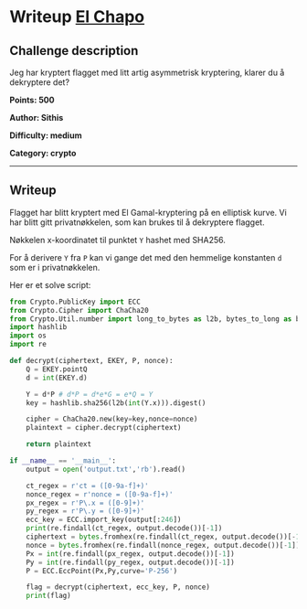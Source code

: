 # Writeup [El Chapo](./README.md)

## Challenge description

Jeg har kryptert flagget med litt artig asymmetrisk kryptering, klarer du å dekryptere det?

**Points: 500**

**Author: Sithis**

**Difficulty: medium**

**Category: crypto** 

---

## Writeup

Flagget har blitt kryptert med El Gamal-kryptering på en elliptisk kurve. Vi har blitt gitt privatnøkkelen, som kan brukes til å dekryptere flagget.

Nøkkelen x-koordinatet til punktet `Y` hashet med SHA256.

For å derivere `Y` fra `P` kan vi gange det med den hemmelige konstanten `d` som er i privatnøkkelen.

Her er et solve script:

```py
from Crypto.PublicKey import ECC
from Crypto.Cipher import ChaCha20
from Crypto.Util.number import long_to_bytes as l2b, bytes_to_long as b2l
import hashlib
import os
import re

def decrypt(ciphertext, EKEY, P, nonce):
	Q = EKEY.pointQ
	d = int(EKEY.d)

	Y = d*P # d*P = d*e*G = e*Q = Y
	key = hashlib.sha256(l2b(int(Y.x))).digest()

	cipher = ChaCha20.new(key=key,nonce=nonce)
	plaintext = cipher.decrypt(ciphertext)

	return plaintext

if __name__ == '__main__':
	output = open('output.txt','rb').read()

	ct_regex = r'ct = ([0-9a-f]+)'
	nonce_regex = r'nonce = ([0-9a-f]+)'
	px_regex = r'P\.x = ([0-9]+)'
	py_regex = r'P\.y = ([0-9]+)'
	ecc_key = ECC.import_key(output[:246])
	print(re.findall(ct_regex, output.decode())[-1])
	ciphertext = bytes.fromhex(re.findall(ct_regex, output.decode())[-1])
	nonce = bytes.fromhex(re.findall(nonce_regex, output.decode())[-1])
	Px = int(re.findall(px_regex, output.decode())[-1])
	Py = int(re.findall(py_regex, output.decode())[-1])
	P = ECC.EccPoint(Px,Py,curve='P-256')

	flag = decrypt(ciphertext, ecc_key, P, nonce)
	print(flag)
```

